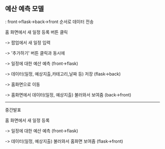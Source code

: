 예산 예측 모델
---
: front->flask->back->front 순서로 데이터 전송


홈 화면에서 새 일정 등록 버튼 클릭

-> 팝업에서 새 일정 입력

-> '추가하기' 버튼 클릭과 동시에

-> 일정에 대한 예산 예측 (front->flask)

-> 데이터(일정, 예상지출,카테고리,날짜 등) 저장 (flask->back)

-> 홈화면으로 이동

-> 홈화면에서 데이터(일정, 예상지출) 불러와서 보여줌 (back->front)

---


중간발표

홈 화면에서 새 일정 등록

-> 일정에 대한 예산 예측 (front->flask)

-> 데이터(일정, 예상지출) 불러와서 홈화면 보여줌 (flask->front)
